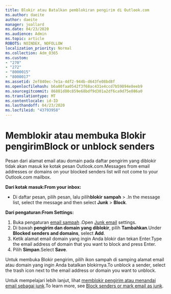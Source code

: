 ```yaml
---
title: Blokir atau Batalkan pemblokiran pengirim di Outlook.com
ms.author: daeite
author: daeite
manager: joallard
ms.date: 04/23/2020
ms.audience: Admin
ms.topic: article
ROBOTS: NOINDEX, NOFOLLOW
localization_priority: Normal
ms.collection: Adm_O365
ms.custom:
- "270"
- "272"
- "8000015"
- "8000017"
ms.assetid: 2ef840ec-7e1a-4df2-944b-d643fe08bd8f
ms.openlocfilehash: b6a80faa0542f3f68ac431e4ccd7b59894e8eeb9
ms.sourcegitcommit: 86881d80c859e68bdf9d301a2df6ca9d75e086a0
ms.translationtype: MT
ms.contentlocale: id-ID
ms.lasthandoff: 04/23/2020
ms.locfileid: "43793958"
---
```

# <a name="block-or-unblock-senders"></a><span data-ttu-id="a3736-102">Memblokir atau membuka Blokir pengirim</span><span class="sxs-lookup"><span data-stu-id="a3736-102">Block or unblock senders</span></span>

<span data-ttu-id="a3736-103">Pesan dari alamat email atau domain pada daftar pengirim yang diblokir tidak akan masuk ke kotak pesan Outlook.com.</span><span class="sxs-lookup"><span data-stu-id="a3736-103">Messages from email addresses or domains on your blocked senders list will not come to your Outlook.com mailbox.</span></span>

<span data-ttu-id="a3736-104">**Dari kotak masuk:**</span><span class="sxs-lookup"><span data-stu-id="a3736-104">**From your inbox:**</span></span>

- <span data-ttu-id="a3736-105">Di daftar pesan, pilih pesan, lalu pilih**blokir** **sampah** > .</span><span class="sxs-lookup"><span data-stu-id="a3736-105">In the message list, select the message and then select **Junk** > **Block**.</span></span>

<span data-ttu-id="a3736-106">**Dari pengaturan:**</span><span class="sxs-lookup"><span data-stu-id="a3736-106">**From Settings:**</span></span>

1. <span data-ttu-id="a3736-107">Buka pengaturan [email sampah](https://outlook.live.com/mail/options/mail/junkEmail) .</span><span class="sxs-lookup"><span data-stu-id="a3736-107">Open [Junk email](https://outlook.live.com/mail/options/mail/junkEmail) settings.</span></span>
2. <span data-ttu-id="a3736-108">Di bawah **pengirim dan domain yang diblokir**, pilih **Tambahkan**.</span><span class="sxs-lookup"><span data-stu-id="a3736-108">Under **Blocked senders and domains**, select **Add**.</span></span>
3. <span data-ttu-id="a3736-109">Ketik alamat email domain yang ingin Anda blokir dan tekan Enter.</span><span class="sxs-lookup"><span data-stu-id="a3736-109">Type the email address of domain that you want to block and press Enter.</span></span>
4. <span data-ttu-id="a3736-110">Pilih **Simpan**.</span><span class="sxs-lookup"><span data-stu-id="a3736-110">Select **Save**.</span></span>

<span data-ttu-id="a3736-111">Untuk membuka Blokir pengirim, pilih ikon sampah di samping alamat email atau domain yang ingin Anda batalkan blokirnya.</span><span class="sxs-lookup"><span data-stu-id="a3736-111">To unblock a sender, select the trash icon next to the email address or domain you want to unblock.</span></span>

<span data-ttu-id="a3736-112">Untuk mempelajari lebih lanjut, lihat [memblokir pengirim atau menandai email sebagai junk](https://support.office.com/article/a3ece97b-82f8-4a5e-9ac3-e92fa6427ae4?wt.mc_id=Office_Outlook_com_Alchemy).</span><span class="sxs-lookup"><span data-stu-id="a3736-112">To learn more, see [Block senders or mark email as junk](https://support.office.com/article/a3ece97b-82f8-4a5e-9ac3-e92fa6427ae4?wt.mc_id=Office_Outlook_com_Alchemy).</span></span>